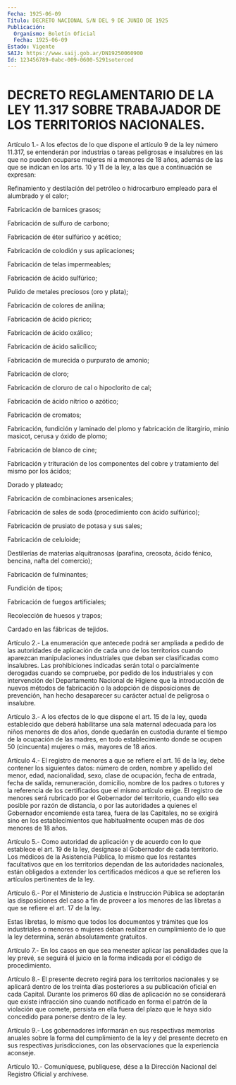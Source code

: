 ```yaml
---
Fecha: 1925-06-09
Título: DECRETO NACIONAL S/N DEL 9 DE JUNIO DE 1925
Publicación:
  Organismo: Boletín Oficial
  Fecha: 1925-06-09
Estado: Vigente
SAIJ: https://www.saij.gob.ar/DN19250060900
Id: 123456789-0abc-009-0600-5291soterced
---
```

# DECRETO REGLAMENTARIO DE LA LEY 11.317 SOBRE TRABAJADOR DE LOS TERRITORIOS NACIONALES.

<a id="1"></a>
Artículo 1.- A los efectos de lo que dispone el artículo 9 de la ley número 11.317, se entenderán por industrias o tareas peligrosas e insalubres en las que no pueden ocuparse  mujeres ni a menores de 18 años, además de las que se indican en los  arts.  10  y 11 de la ley, a las que a continuación se expresan:

Refinamiento  y  destilación  del  petróleo o hidrocarburo empleado para el alumbrado y el calor;

Fabricación de barnices grasos;

Fabricación de sulfuro de carbono;

Fabricación de éter sulfúrico y acético;

Fabricación de colodión y sus aplicaciones;

Fabricación de telas impermeables;

Fabricación de ácido sulfúrico;

Pulido de metales preciosos (oro y plata);

Fabricación de colores de anilina;

Fabricación de ácido pícrico;

Fabricación de ácido oxálico;

Fabricación de ácido salicílico;

Fabricación de murecida o purpurato de amonio;

Fabricación de cloro;

Fabricación  de  cloruro  de  cal  o  hipoclorito    de  cal;

Fabricación de ácido nítrico o azótico;

Fabricación de cromatos;

Fabricación,  fundición  y  laminado  del  plomo  y fabricación  de litargirio,   minio  masicot,  cerusa  y  óxido  de  plomo;

Fabricación de blanco de cine;

Fabricación  y    trituración   de  los  componentes  del  cobre  y tratamiento del mismo por los ácidos;

Dorado y plateado;

Fabricación de combinaciones arsenicales;

Fabricación de sales de soda (procedimiento  con  ácido sulfúrico);

Fabricación de prusiato de potasa y sus sales;

Fabricación de celuloide;

Destilerías  de  materias alquitranosas (parafina, creosota,  ácido fénico, bencina, nafta del comercio);

Fabricación de fulminantes;

Fundición de tipos;

Fabricación de fuegos artificiales;

Recolección de huesos y trapos;

Cardado en las fábricas de tejidos.

<a id="2"></a>
Artículo 2.- La enumeración que antecede podrá ser ampliada a pedido  de  las autoridades  de  aplicación  de  cada  uno  de  los territorios cuando  aparezcan manipulaciones industriales que deban ser  clasificadas  como  insalubres.  Las  prohibiciones  indicadas serán  total o parcialmente  derogadas  cuando  se  compruebe,  por pedido de  los  industriales  y  con  intervención del Departamento Nacional  de  Higiene  que la introducción  de  nuevos  métodos  de fabricación  o la adopción  de  disposiciones  de  prevención,  han hecho desaparecer  su  carácter  actual  de  peligrosa o insalubre.

<a id="3"></a>
Artículo  3.- A los efectos de lo que dispone el art. 15 de la ley, queda establecido  que  deberá  habilitarse  una sala maternal adecuada  para  los  niños menores de dos años, donde  quedarán  en custodia durante el tiempo  de  la ocupación de las madres, en todo establecimiento  donde  se ocupen 50  (cincuenta)  mujeres  o  más, mayores de 18 años.

<a id="4"></a>
Artículo 4.- El registro de menores a que se refiere el art. 16 de la  ley,  debe  contener  los siguientes datos: número de orden, nombre y apellido del menor, edad,  nacionalidad,  sexo,  clase  de ocupación,   fecha  de  entrada,  fecha  de  salida,  remuneración, domicilio,  nombre  de  los padres o tutores y la referencia de los certificados que el mismo  artículo  exige.  El registro de menores será rubricado por el Gobernador del territorio,  cuando  ello  sea posible  por razón de distancia, o por las autoridades a quienes el Gobernador  encomiende  esta  tarea,  fuera de las Capitales, no se exigirá sino en los establecimientos que  habitualmente  ocupen más de dos menores de 18 años.

<a id="5"></a>
Artículo  5.- Como autoridad de aplicación y de acuerdo con lo que establece el  art.  19  de  la  ley, desígnase al Gobernador de cada  territorio. Los médicos de la Asistencia  Pública,  lo  mismo que los  restantes  facultativos que en los territorios dependan de las  autoridades  nacionales,    están  obligados  a  extender  los certificados médicos a que se refieren  los  artículos  pertinentes de la ley.

<a id="6"></a>
Artículo  6.-  Por  el  Ministerio  de  Justicia e Instrucción Pública se adoptarán las disposiciones del caso  a fin de proveer a los menores de las libretas a que se refiere el art.  17 de la ley.

Estas  libretas,  lo mismo que todos los documentos y trámites  que los industriales o menores o mujeres deban realizar en cumplimiento  de lo  que  la  ley  determina,  serán  absolutamente gratuitos.

<a id="7"></a>
Artículo 7.- En los casos en que sea menester aplicar las penalidades que la ley prevé, se seguirá el juicio en la forma indicada por el código de procedimiento.

<a id="8"></a>
Artículo  8.-  El presente decreto regirá para los territorios nacionales y se aplicará  dentro  de los treinta días posteriores a su publicación oficial en cada Capital.  Durante  los  primeros  60 días  de  aplicación  no  se considerará que existe infracción sino cuando notificado en forma  el  patrón  de la violación que comete, persista en ella fuera del plazo que le haya  sido  concedido  para ponerse dentro de la ley.

<a id="9"></a>
Artículo 9.- Los gobernadores informarán en sus respectivas memorias anuales sobre la forma del cumplimiento de la ley y del presente decreto en sus respectivas jurisdicciones, con las observaciones que la experiencia aconseje.

<a id="10"></a>
Artículo 10.- Comuníquese, publíquese, dése a la Dirección Nacional del Registro Oficial y archívese.